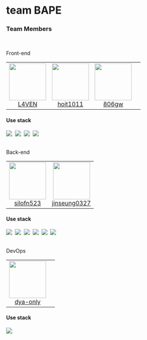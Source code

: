 # team BAPE

<h3>Team Members</h3> <br/> 
  <p>Front-end</p> 
    <table> <tr> <td align="center">
         <a href="https://github.com/L4VEN" ><img src="https://avatars.githubusercontent.com/L4VEN" width="100px" height="100px" /> <br />L4VEN </a> </td> <td align="center">
         <a href="https://github.com/hoit1011" ><img src="https://avatars.githubusercontent.com/hoit1011" width="100px" height="100px" /> <br />hoit1011 </a> </td> <td align="center"> 
         <a href="https://github.com/806gw" ><img src="https://avatars.githubusercontent.com/806gw" width="100px" height="100px" /> <br />806gw </a> </td> <td align="center"> 
  </td> </tr> </table>
  <h4>Use stack</h4>
  <div>
     <img src="https://img.shields.io/badge/JavaScript-F7DF1E?style=flat-square&logo=javascript&logoColor=white"/></a>&nbsp 
      <img src="https://img.shields.io/badge/TypeScript-3178C6?style=flat-square&logo=typescript&logoColor=white"/></a>&nbsp 
    <img src="https://img.shields.io/badge/React-61DAFB?style=flat-square&logo=react&logoColor=white"/></a>&nbsp
    <img src="https://img.shields.io/badge/Swift-F05138?style=flat-square&logo=swift&logoColor=white"/></a>&nbsp
  </div>
  <br/> 
  <p>Back-end</p>
  <table> <tr> <td align="center">
     <a href="https://github.com/silofn523" ><img src="https://avatars.githubusercontent.com/silofn523" width="100px" height="100px" /> <br />silofn523 </a> </td> <td align="center"> 
         <a href="https://github.com/jinseung0327 y" ><img src="https://avatars.githubusercontent.com/jinseung0327 " width="100px" height="100px" /> <br />jinseung0327 </a>
  </td> </tr> </table>
  <h4>Use stack</h4>
  <div>
    <img src="https://img.shields.io/badge/JavaScript-F7DF1E?style=flat-square&logo=javascript&logoColor=white"/></a>&nbsp 
      <img src="https://img.shields.io/badge/TypeScript-3178C6?style=flat-square&logo=typescript&logoColor=white"/></a>&nbsp 
    <img src="https://img.shields.io/badge/Ruby-CC342D?style=flat-square&logo=ruby&logoColor=white"/></a>&nbsp
     <img src="https://img.shields.io/badge/NestJs-E0234E?style=flat-square&logo=nestjs&logoColor=white"/></a>&nbsp   
    <img src="https://img.shields.io/badge/Express-000000?style=flat-square&logo=express&logoColor=white"/></a>&nbsp
    <img src="https://img.shields.io/badge/MongoDB-47A248?style=flat-square&logo=mongodb&logoColor=white"/></a>&nbsp   
  </div>
  <br/>
  <p>DevOps</p>
  <table> <tr> <td align="center">
         <a href="https://github.com/dya-only" ><img src="https://avatars.githubusercontent.com/dya-only" width="100px" height="100px" /> <br />dya-only </a> </td> <td align="center">
  </td> </tr> </table>
  <h4>Use stack</h4>
     <img src="https://img.shields.io/badge/AWS-232F3E?style=flat-square&logo=amazonaws&logoColor=white"/></a>&nbsp   
  

